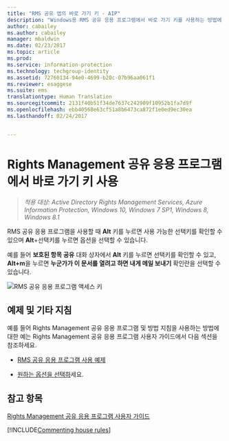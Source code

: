 ```yaml
---
title: "RMS 공유 앱의 바로 가기 키 - AIP"
description: "Windows용 RMS 공유 응용 프로그램에서 바로 가기 키를 사용하는 방법에 대한 지침을 제공합니다."
author: cabailey
ms.author: cabailey
manager: mbaldwin
ms.date: 02/23/2017
ms.topic: article
ms.prod: 
ms.service: information-protection
ms.technology: techgroup-identity
ms.assetid: 72760134-94e0-4699-b20c-07b96aa061f1
ms.reviewer: esaggese
ms.suite: ems
translationtype: Human Translation
ms.sourcegitcommit: 2131f40b51f34de7637c242909f10952b1fa7d9f
ms.openlocfilehash: ebb40568e63cf51a8b6473ca872f1e0ed9ec30ea
ms.lasthandoff: 02/24/2017


---
```


# <a name="use-keyboard-shortcuts-in-the-rights-management-sharing-application"></a>Rights Management 공유 응용 프로그램에서 바로 가기 키 사용

>*적용 대상: Active Directory Rights Management Services, Azure Information Protection, Windows 10, Windows 7 SP1, Windows 8, Windows 8.1*

RMS 공유 응용 프로그램을 사용할 때 **Alt** 키를 누르면 사용 가능한 선택키를 확인할 수 있으며 **Alt**+선택키를 누르면 옵션을 선택할 수 있습니다.

예를 들어 **보호된 항목 공유** 대화 상자에서 **Alt** 키를 누르면 선택키를 확인할 수 있고, **Alt+m**을 누르면 **누군가가 이 문서를 열려고 하면 내게 메일 보내기** 확인란을 선택할 수 있습니다.

![RMS 공유 응용 프로그램 액세스 키](../media/ADRMS_MSRMSApp_AccessKeys.png)

## <a name="examples-and-other-instructions"></a>예제 및 기타 지침
예를 들어 Rights Management 공유 응용 프로그램 및 방법 지침을 사용하는 방법에 대한 예는 Rights Management 공유 응용 프로그램 사용자 가이드에서 다음 섹션을 참조하세요.

-   [RMS 공유 응용 프로그램 사용 예제](sharing-app-user-guide.md#examples-for-using-the-rms-sharing-application)

-   [원하는 옵션을 선택하](sharing-app-user-guide.md#what-do-you-want-to-do)세요.

## <a name="see-also"></a>참고 항목
[Rights Management 공유 응용 프로그램 사용자 가이드](sharing-app-user-guide.md)

[!INCLUDE[Commenting house rules](../includes/houserules.md)]
